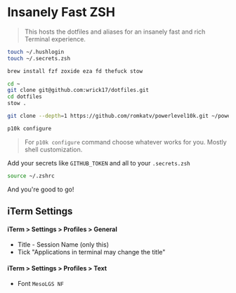 # Insanely Fast ZSH

> This hosts the dotfiles and aliases for an insanely fast and rich Terminal experience.

```bash
touch ~/.hushlogin
touch ~/.secrets.zsh

brew install fzf zoxide eza fd thefuck stow

cd ~
git clone git@github.com:wrick17/dotfiles.git
cd dotfiles
stow .

git clone --depth=1 https://github.com/romkatv/powerlevel10k.git ~/powerlevel10k
```

```bash
p10k configure
```

> For `p10k configure` command choose whatever works for you. Mostly shell customization.

Add your secrets like `GITHUB_TOKEN` and all to your `.secrets.zsh`

```bash
source ~/.zshrc
```

And you're good to go!

## iTerm Settings

#### iTerm > Settings > Profiles > General
* Title - Session Name (only this)
* Tick "Applications in terminal may change the title"

#### iTerm > Settings > Profiles > Text
* Font `MesoLGS NF`
